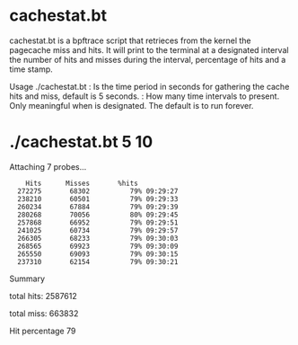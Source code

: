 # cachestat.bt

cachestat.bt is a bpftrace script that retrieces from the kernel the pagecache miss and hits.  It will print to the terminal at a designated interval the number of hits and misses during the interval, percentage of hits and a time stamp.

Usage
./cachestat.bt <interval in seconds> <nmber of intervals to present>
  <interval in seconds>:  Is the time period in seconds for gathering the cache hits and miss, default is 5 seconds.
  <number of intervals to present>: How many time intervals to present.  Only meaningful when <interval in seconds> is designated. 
  The default is to run forever.
                                            
# ./cachestat.bt 5 10

Attaching 7 probes...

        Hits      Misses       %hits
      272275       68302          79% 09:29:27
      238210       60501          79% 09:29:33
      260234       67884          79% 09:29:39
      280268       70056          80% 09:29:45
      257868       66952          79% 09:29:51
      241025       60734          79% 09:29:57
      266305       68233          79% 09:30:03
      268565       69923          79% 09:30:09
      265550       69093          79% 09:30:15
      237310       62154          79% 09:30:21

Summary

total hits:      2587612

total miss:       663832

Hit percentage           79

